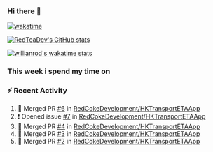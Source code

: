 ### Hi there 👋

<!--
**RedTeaDev/RedTeaDev** is a ✨ _special_ ✨ repository because its `README.md` (this file) appears on your GitHub profile.

Here are some ideas to get you started:

- 🔭 I’m currently working on ...
- 🌱 I’m currently learning ...
- 👯 I’m looking to collaborate on ...
- 🤔 I’m looking for help with ...
- 💬 Ask me about ...
- 📫 How to reach me: ...
- 😄 Pronouns: ...
- ⚡ Fun fact: ...
-->


[![wakatime](https://wakatime.com/badge/user/6b101ed0-04c0-4490-9283-eb61f2efff96.svg)](https://wakatime.com/@6b101ed0-04c0-4490-9283-eb61f2efff96)

[![RedTeaDev's GitHub stats](https://github-readme-stats.vercel.app/api?username=RedTeaDev)](https://github.com/anuraghazra/github-readme-stats)

[![willianrod's wakatime stats](https://github-readme-stats.vercel.app/api/wakatime?username=RedTeaDev)](https://github.com/anuraghazra/github-readme-stats)

### This week i spend my time on
<!--START_SECTION:waka-->
<!--END_SECTION:waka-->

### :zap: Recent Activity
<!--START_SECTION:activity-->
1. 🎉 Merged PR [#6](https://github.com/RedCokeDevelopment/HKTransportETAApp/pull/6) in [RedCokeDevelopment/HKTransportETAApp](https://github.com/RedCokeDevelopment/HKTransportETAApp)
2. ❗️ Opened issue [#7](https://github.com/RedCokeDevelopment/HKTransportETAApp/issues/7) in [RedCokeDevelopment/HKTransportETAApp](https://github.com/RedCokeDevelopment/HKTransportETAApp)
3. 🎉 Merged PR [#4](https://github.com/RedCokeDevelopment/HKTransportETAApp/pull/4) in [RedCokeDevelopment/HKTransportETAApp](https://github.com/RedCokeDevelopment/HKTransportETAApp)
4. 🎉 Merged PR [#3](https://github.com/RedCokeDevelopment/HKTransportETAApp/pull/3) in [RedCokeDevelopment/HKTransportETAApp](https://github.com/RedCokeDevelopment/HKTransportETAApp)
5. 🎉 Merged PR [#2](https://github.com/RedCokeDevelopment/HKTransportETAApp/pull/2) in [RedCokeDevelopment/HKTransportETAApp](https://github.com/RedCokeDevelopment/HKTransportETAApp)
<!--END_SECTION:activity-->
